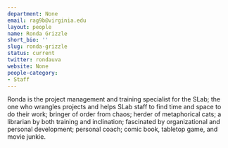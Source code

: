 ```yaml
---
department: None
email: rag9b@virginia.edu
layout: people
name: Ronda Grizzle
short_bio: ''
slug: ronda-grizzle
status: current
twitter: rondauva
website: None
people-category:
- Staff
---
```


Ronda is the project management and training specialist for the SLab; the one who wrangles projects and helps SLab staff to find time and space to do their work; bringer of order from chaos; herder of metaphorical cats; a librarian by both training and inclination; fascinated by organizational and personal development; personal coach; comic book, tabletop game, and movie junkie.

